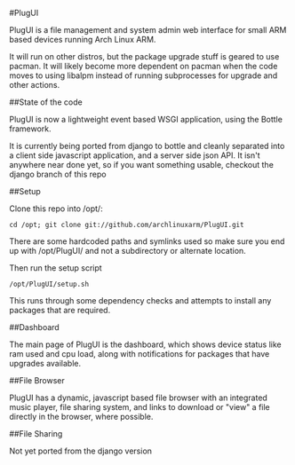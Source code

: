 #PlugUI

PlugUI is a file management and system admin web interface for small ARM based devices running Arch Linux ARM. 

It will run on other distros, but the package upgrade stuff is geared to use pacman. It will likely become more dependent on pacman when the code moves to using libalpm instead of running subprocesses for upgrade and other actions.
 
##State of the code

PlugUI is now a lightweight event based WSGI application, using the Bottle framework. 

It is currently being ported from django to bottle and cleanly separated into a client side javascript application, and a server side json API. It isn't anywhere near done yet, so if you want something usable, checkout the django branch of this repo

##Setup

Clone this repo into /opt/:

    cd /opt; git clone git://github.com/archlinuxarm/PlugUI.git

There are some hardcoded paths and symlinks used so make sure you end up with /opt/PlugUI/ and not a subdirectory or alternate location.

Then run the setup script 

    /opt/PlugUI/setup.sh

This runs through some dependency checks and attempts to install any packages that are required. 

##Dashboard

The main page of PlugUI is the dashboard, which shows device status like ram used and cpu load, along with notifications for packages that have upgrades available.



##File Browser

PlugUI has a dynamic, javascript based file browser with an integrated music player, file sharing system, and links to download or "view" a file directly in the browser, where possible.



##File Sharing

Not yet ported from the django version

